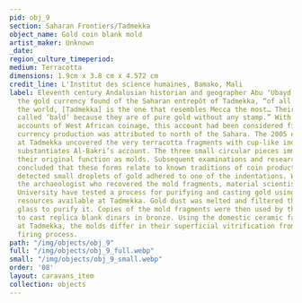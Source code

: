 ```yaml
---
pid: obj_9
section: Saharan Frontiers/Tadmekka
object_name: Gold coin blank mold
artist_maker: Unknown
_date: 
region_culture_timeperiod: 
medium: Terracotta
dimensions: 1.9cm x 3.8 cm x 4.572 cm
credit_line: L'Institut des science humaines, Bamako, Mali
label: Eleventh century Andalusian historian and geographer Abu ‘Ubayd al-Bakri references
  the gold currency found of the Saharan entrepôt of Tadmekka, “of all the towns in
  the world, [Tadmekka] is the one that resembles Mecca the most… Their dinars are
  called ‘bald’ because they are of pure gold without any stamp.” With little pre-existing
  accounts of West African coinage, this account had been considered fictional. Most
  currency production was attributed to north of the Sahara. The 2005 excavations
  at Tadmekka uncovered the very terracotta fragments with cup-like indentations that
  substantiates Al-Bakri’s account. The three small circular pieces immediately suggest
  their original function as molds. Subsequent examinations and research not only
  concluded that these forms relate to known traditions of coin production, but also
  detected small droplets of gold adhered to one of the indentations. Working with
  the archaeologist who recovered the mold fragments, material scientists from Northwestern
  University have tested a process for purifying and casting gold using the same material
  resources available at Tadmekka. Gold dust was melted and filtered through crushed
  glass to purify it. Copies of the mold fragments were then used by the scientists
  to cast replica blank dinars in bronze. Using the domestic ceramic fabric found
  at Tadmekka, the molds differ in their superficial vitrification from the high-temperature
  firing process.
path: "/img/objects/obj_9"
full: "/img/objects/obj_9_full.webp"
small: "/img/objects/obj_9_small.webp"
order: '08'
layout: caravans_item
collection: objects
---
```

